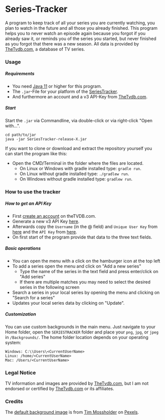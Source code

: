 # Series-Tracker

A program to keep track of all your series you are currently watching, you plan to watch in the future and all those you already finished. 
This program helps you to never watch an episode again because you forgot if you already saw it, or reminds you of the series you started, but never finished as you forgot that there was a new season.
All data is provided by [TheTvdb.com](https://www.thetvdb.com/), a database of TV series.

### Usage

##### Requirements

* You need [Java 11](https://www.oracle.com/technetwork/java/javase/downloads/jdk11-downloads-5066655.html) or higher
  for this program.
* The `.jar`-File for your platform of the [SeriesTracker](https://github.com/Kraisie/SeriesTracker/releases).
* And furthermore an account and a v3 API-Key from [TheTvdb.com](https://www.thetvdb.com/).

##### Start

Start the `.jar` via Commandline, via double-click or via right-click "Open with...".

```
cd path/to/jar
java -jar SeriesTracker-release-X.jar
```

If you want to clone or download and extract the repository yourself you can start the program like this:

* Open the CMD/Terminal in the folder where the files are located.
  * On Linux or Windows with gradle installed type: `gradle run`.
  * On Linux without gradle installed type: `./gradlew run`.
  * On Windows without gradle installed type: `gradlew run`.

### How to use the tracker

##### How to get an API Key

* First [create an account](https://www.thetvdb.com/register) on theTVDB.com.
* Generate a new v3 API Key [here](https://thetvdb.com/dashboard/account/apikey).
* Afterwards copy the `Username` (in the @ field) and `Unique User Key`
  from [here](https://thetvdb.com/dashboard/account/editinfo) and the `API Key`
  from [here](https://thetvdb.com/dashboard/account/apikey).
* On first start of the program provide that data to the three text fields.

##### Basic operations

* You can open the menu with a click on the hamburger icon at the top left
* To add a series open the menu and click on "Add a new series"
  * Type the name of the series in the text field and press enter/click on "Add series"
  * If there are multiple matches you may need to select the desired series in the following screen
* Search a series in your local series by opening the menu and clicking on "Search for a series"
* Updates your local series data by clicking on "Update".

##### Customization

You can use custom backgrounds in the main menu. Just navigate to your Home folder, open the `SERIESTRACKER` folder and
place your `png`, `jpg`, or `jpeg` in `/Backgrounds/`. The home folder location depends on your operating system:

```
Windows: C:\\Users\<CurrentUserName>
Linux: /home/<CurrentUserName>
Mac: /Users/<CurrentUserName>
```

### Legal Notice

TV information and images are provided by [TheTvdb.com](https://www.thetvdb.com/), but I am not endorsed or certified
by [TheTvdb.com](https://www.thetvdb.com/) or its affiliates.

### Credits

The [default background image](https://www.pexels.com/de-de/foto/flachbildschirm-mit-farbbalken-668296/) is from
[Tim Mossholder](https://www.pexels.com/de-de/@timmossholder) on [Pexels](https://www.pexels.com/).